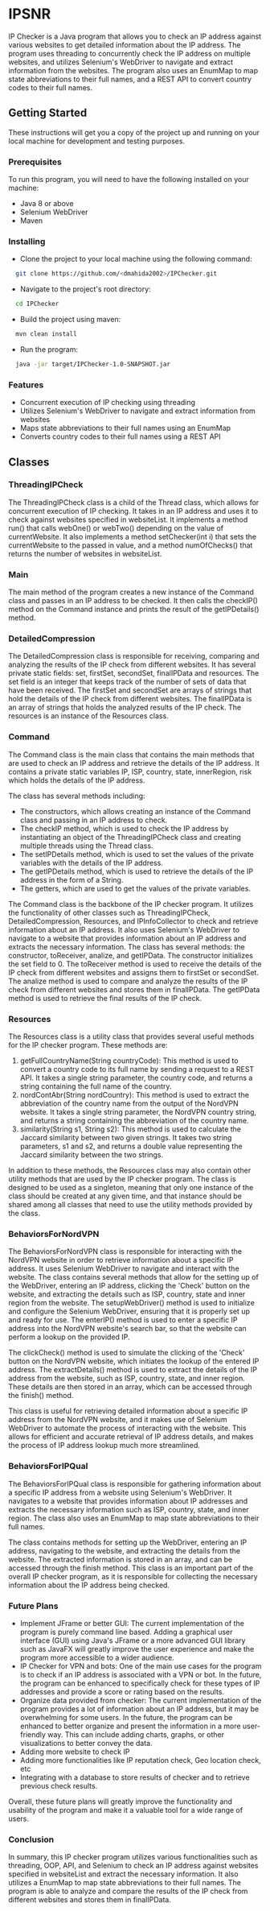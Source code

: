 
# IPSNR

IP Checker is a Java program that allows you to check an IP address against various websites to get detailed information about the IP address. 
The program uses threading to concurrently check the IP address on multiple websites, and utilizes Selenium's WebDriver to navigate and extract information from the websites. 
The program also uses an EnumMap to map state abbreviations to their full names, and a REST API to convert country codes to their full names.


## Getting Started

These instructions will get you a copy of the project up and running on your local machine for development and testing purposes.


### Prerequisites

To run this program, you will need to have the following installed on your machine:

* Java 8 or above
* Selenium WebDriver
* Maven


### Installing

* Clone the project to your local machine using the following command:

```bash
  git clone https://github.com/<dmahida2002>/IPChecker.git
```

* Navigate to the project's root directory:

```bash
  cd IPChecker
```

* Build the project using maven:

```bash
  mvn clean install
```

* Run the program:

```bash
  java -jar target/IPChecker-1.0-SNAPSHOT.jar
```

### Features

* Concurrent execution of IP checking using threading
* Utilizes Selenium's WebDriver to navigate and extract information from websites
* Maps state abbreviations to their full names using an EnumMap
* Converts country codes to their full names using a REST API


## Classes

### ThreadingIPCheck

The ThreadingIPCheck class is a child of the Thread class, which allows for concurrent execution of IP checking. 
It takes in an IP address and uses it to check against websites specified in websiteList. 
It implements a method run() that calls webOne() or webTwo() depending on the value of currentWebsite. 
It also implements a method setChecker(int i) that sets the currentWebsite to the passed in value, and a method numOfChecks() 
that returns the number of websites in websiteList.

### Main

The main method of the program creates a new instance of the Command class and passes in an IP address to be checked. 
It then calls the checkIP() method on the Command instance and prints the result of the getIPDetails() method.

### DetailedCompression

The DetailedCompression class is responsible for receiving, comparing and analyzing the results of the IP check from different websites. 
It has several private static fields: set, firstSet, secondSet, finalIPData and resources. 
The set field is an integer that keeps track of the number of sets of data that have been received. 
The firstSet and secondSet are arrays of strings that hold the details of the IP check from different websites. 
The finalIPData is an array of strings that holds the analyzed results of the IP check. The resources is an instance of the Resources class.

### Command

The Command class is the main class that contains the main methods that are used to check an IP address and retrieve the details of the IP address. 
It contains a private static variables IP, ISP, country, state, innerRegion, risk which holds the details of the IP address.

The class has several methods including:

* The constructors, which allows creating an instance of the Command class and passing in an IP address to check.
* The checkIP method, which is used to check the IP address by instantiating an object of the ThreadingIPCheck class and creating multiple threads using the Thread class.
* The setIPDetails method, which is used to set the values of the private variables with the details of the IP address.
* The getIPDetails method, which is used to retrieve the details of the IP address in the form of a String.
* The getters, which are used to get the values of the private variables.

The Command class is the backbone of the IP checker program. It utilizes the functionality of other classes such as ThreadingIPCheck, DetailedCompression, Resources, and IPInfoCollector to check and retrieve information about an IP address. 
It also uses Selenium's WebDriver to navigate to a website that provides information about an IP address and extracts the necessary information.
The class has several methods: the constructor, toReceiver, analize, and getIPData. The constructor initializes the set field to 0. 
The toReceiver method is used to receive the details of the IP check from different websites and assigns them to firstSet or secondSet. 
The analize method is used to compare and analyze the results of the IP check from different websites and stores them in finalIPData. 
The getIPData method is used to retrieve the final results of the IP check.

### Resources

The Resources class is a utility class that provides several useful methods for the IP checker program. These methods are:

1. getFullCountryName(String countryCode): This method is used to convert a country code to its full name by sending a request to a REST API. It takes a single string parameter, the country code, and returns a string containing the full name of the country.
2. nordContAbr(String nordCountry): This method is used to extract the abbreviation of the country name from the output of the NordVPN website. It takes a single string parameter, the NordVPN country string, and returns a string containing the abbreviation of the country name.
3. similarity(String s1, String s2): This method is used to calculate the Jaccard similarity between two given strings. It takes two string parameters, s1 and s2, and returns a double value representing the Jaccard similarity between the two strings.

In addition to these methods, the Resources class may also contain other utility methods that are used by the IP checker program. 
The class is designed to be used as a singleton, meaning that only one instance of the class should be created at any given time, and that instance should be shared among all classes that need to use the utility methods provided by the class.

### BehaviorsForNordVPN

The BehaviorsForNordVPN class is responsible for interacting with the NordVPN website in order to retrieve information about a specific IP address. 
It uses Selenium WebDriver to navigate and interact with the website. The class contains several methods that allow for the setting up of the WebDriver, entering an IP address, clicking the 'Check' button on the website, and extracting the details such as ISP, country, state and inner region from the website.
The setupWebDriver() method is used to initialize and configure the Selenium WebDriver, ensuring that it is properly set up and ready for use. 
The enterIP() method is used to enter a specific IP address into the NordVPN website's search bar, so that the website can perform a lookup on the provided IP.

The clickCheck() method is used to simulate the clicking of the 'Check' button on the NordVPN website, which initiates the lookup of the entered IP address. 
The extractDetails() method is used to extract the details of the IP address from the website, such as ISP, country, state, and inner region. 
These details are then stored in an array, which can be accessed through the finish() method.

This class is useful for retrieving detailed information about a specific IP address from the NordVPN website, and it makes use of Selenium WebDriver to automate the process of interacting with the website. 
This allows for efficient and accurate retrieval of IP address details, and makes the process of IP address lookup much more streamlined.

### BehaviorsForIPQual

The BehaviorsForIPQual class is responsible for gathering information about a specific IP address from a website using Selenium's WebDriver. 
It navigates to a website that provides information about IP addresses and extracts the necessary information such as ISP, country, state, and inner region. 
The class also uses an EnumMap to map state abbreviations to their full names.

The class contains methods for setting up the WebDriver, entering an IP address, navigating to the website, and extracting the details from the website. 
The extracted information is stored in an array, and can be accessed through the finish method. This class is an important part of the overall IP checker program, as it is responsible for collecting the necessary information about the IP address being checked.


### Future Plans

* Implement JFrame or better GUI: The current implementation of the program is purely command line based. Adding a graphical user interface (GUI) using Java's JFrame or a more advanced GUI library such as JavaFX will greatly improve the user experience and make the program more accessible to a wider audience.
* IP Checker for VPN and bots: One of the main use cases for the program is to check if an IP address is associated with a VPN or bot. In the future, the program can be enhanced to specifically check for these types of IP addresses and provide a score or rating based on the results.
* Organize data provided from checker: The current implementation of the program provides a lot of information about an IP address, but it may be overwhelming for some users. In the future, the program can be enhanced to better organize and present the information in a more user-friendly way. This can include adding charts, graphs, or other visualizations to better convey the data.
* Adding more website to check IP
* Adding more functionalities like IP reputation check, Geo location check, etc
* Integrating with a database to store results of checker and to retrieve previous check results.

Overall, these future plans will greatly improve the functionality and usability of the program and make it a valuable tool for a wide range of users.


### Conclusion

In summary, this IP checker program utilizes various functionalities such as threading, OOP, API, and Selenium to check an IP address against websites specified in websiteList and extract the necessary information. 
It also utilizes a EnumMap to map state abbreviations to their full names. 
The program is able to analyze and compare the results of the IP check from different websites and stores them in finalIPData.
